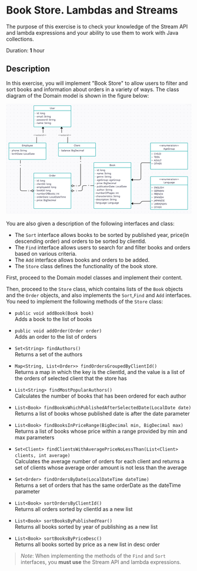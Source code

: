 # Book Store. Lambdas and Streams

The purpose of this exercise is to check your knowledge of the Stream API and lambda expressions and your ability to use them to work with Java collections.  

Duration: **1** hour

## Description

In this exercise, you will implement "Book Store" to allow users to filter and sort books and information about orders in a variety of ways.
The class diagram of the Domain model is shown in the figure below:

![diagram.png](diagram.png)

You are also given a description of the following interfaces and class:
* The `Sort` interface allows books to be sorted by published year, price(in descending order) and orders to be sorted by clientId.
* The `Find` interface allows users to search for and filter books and orders based on various criteria.
* The `Add` interface allows books and orders to be added.
* The `Store` class defines the functionality of the book store.


First, proceed to the Domain model classes and implement their content.

Then, proceed to the `Store` class, which contains lists of the `Book` objects and the `Order` objects, and also implements the `Sort`,`Find` and `Add` interfaces. 
You need to implement the following methods of the `Store` class:


* `public void addBook(Book book)`  
   Adds a book to the list of books

* `public void addOrder(Order order)`  
   Adds an order to the list of orders

* `Set<String> findAuthors()`  
   Returns a set of the authors

* `Map<String, List<Order>> findOrdersGroupedByClientId()`  
   Returns a map in which the key is the clientId, and the value is a list of the orders of selected client that the store has

* `List<String> findMostPopularAuthors()`  
   Calculates the number of books that has been ordered for each author 

* `List<Book> findBooksWhichPublishedAfterSelectedDate(LocalDate date)`  
   Returns a list of books whose published date is after the date parameter

* `List<Book> findBooksInPriceRange(BigDecimal min, BigDecimal max)`  
   Returns a list of books whose price within a range provided by min and max parameters

* `Set<Client> findClientsWithAveragePriceNoLessThan(List<Client> clients, int average)`  
   Calculates the average number of orders for each client and returns a set of clients whose average order amount is not less than the average

* `Set<Order> findOrdersByDate(LocalDateTime dateTime)`  
  Returns a set of orders that has the same orderDate as the dateTime parameter

* `List<Book> sortOrdersByClientId()`  
  Returns all orders sorted by clientId as a new list

* `List<Book> sortBooksByPublishedYear()`  
  Returns all books sorted by year of publishing as a new list

* `List<Book> sortBooksByPriceDesc()`  
  Returns all books sorted by price as a new list in desc order

> _Note_: When implementing the methods of the `Find` and `Sort` interfaces, you **must use** the Stream API and lambda expressions.
